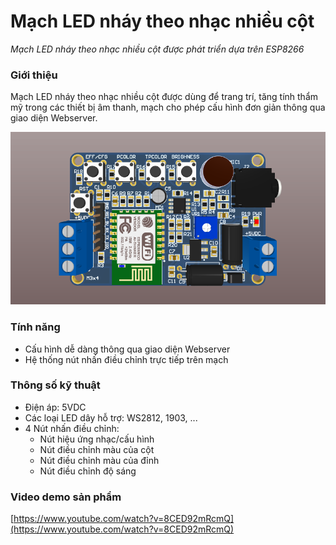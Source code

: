 # Mạch LED nháy theo nhạc nhiều cột
*Mạch LED nháy theo nhạc nhiều cột được phát triển dựa trên ESP8266*

### Giới thiệu
Mạch LED nháy theo nhạc nhiều cột được dùng để trang trí, tăng tính thẩm mỹ trong các thiết bị âm thanh, mạch cho phép cấu hình đơn giản thông qua giao diện Webserver. 

![Mạch LED nháy theo nhạc nhiều cột](/images/image-01.png)

### Tính năng
- Cấu hình dễ dàng thông qua giao diện Webserver
- Hệ thống nút nhấn điều chỉnh trực tiếp trên mạch

### Thông số kỹ thuật
- Điện áp: 5VDC
- Các loại LED dây hỗ trợ: WS2812, 1903, ...
- 4 Nút nhấn điều chỉnh:
  + Nút hiệu ứng nhạc/cấu hình
  + Nút điều chỉnh màu của cột
  + Nút điều chỉnh màu của đỉnh
  + Nút điều chỉnh độ sáng
  
### Video demo sản phẩm
[https://www.youtube.com/watch?v=8CED92mRcmQ](https://www.youtube.com/watch?v=8CED92mRcmQ)

